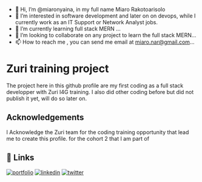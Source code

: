 - 👋 Hi, I’m @miaronyaina, in my full name Miaro Rakotoarisolo
- 👀 I’m interested in software development and later on on devops, while I currently work as an IT Support or Network Analyst jobs.
- 🌱 I’m currently learning full stack MERN ...
- 💞️ I’m looking to collaborate on any project to learn the full stack MERN...
- 📫 How to reach me , you can send me email at miaro.nar@gmail.com...


# Zuri training project

The project here in this github profile are my first coding as a full stack developper with Zuri I4G training. 
I also did other coding before but did not publish it yet, will do so later on.

## Acknowledgements

 I Acknowledge the Zuri team for the coding training opportunity that lead me to create this profile.  for the cohort 2 that I am part of


## 🔗 Links
[![portfolio](https://img.shields.io/badge/my_portfolio-000?style=for-the-badge&logo=ko-fi&logoColor=white)](https://replit.com/@Miaro-NANA/Miaro-Rakotoarisolo-Portfolio/)
[![linkedin](https://img.shields.io/badge/linkedin-0A66C2?style=for-the-badge&logo=linkedin&logoColor=white)](https://www.linkedin.com/in/miarorakoto/)
[![twitter](https://img.shields.io/badge/twitter-1DA1F2?style=for-the-badge&logo=twitter&logoColor=white)](https://twitter.com/miaronyaina)


<!---
miaronyaina/miaronyaina is a ✨ special ✨ repository because its `README.md` (this file) appears on your GitHub profile.
You can click the Preview link to take a look at your changes.
--->
